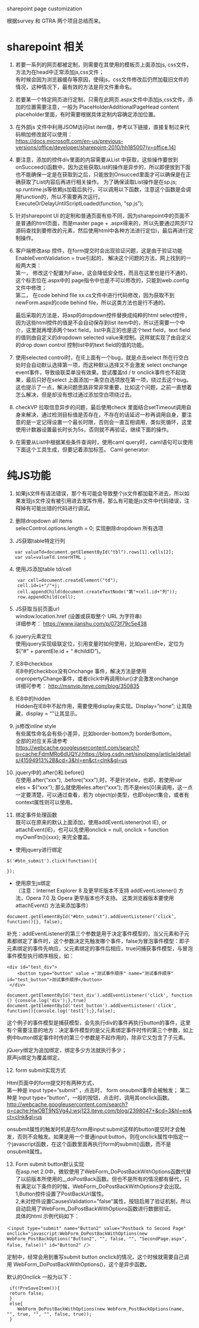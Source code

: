 sharepoint page customization

根据survey 和 GTRA 两个项目总结而来。

# sharepoint 相关

1. 若要一系列的网页都被定制，则需要在其使用的模板页上面添加js, css文件，方法为在head中正常添加js,css文件；  
有时候会因为浏览器缓存等原因，使得js，css文件修改后仍然加载旧文件的情况，这种情况下，最有效的方法是将文件重命名。

2. 若要某一个特定网页进行定制，只需在此网页.aspx文件中添加js,css文件，添加的位置需要注意，一般为 PlaceHolderAdditionalPageHead content placeholder里面，有时需要根据具体定制内容确定添加位置。

3. 在外部js 文件中利用JSOM访问list item值，参考以下链接，直接复制过来代码稍加修改就可以使用：  
https://docs.microsoft.com/en-us/previous-versions/office/developer/sharepoint-2010/hh185007(v=office.14)

4.	要注意，添加的控件div里面的内容需要从List 中获取，这些操作要放到onSucceed()函数中，因为这些获取List的操作是异步的，所以即便放到下面也不能确保一定是在获取到之后，只能放到Onsucced里面才可以确保是在正确获取了List内容后再进行相关操作。
为了确保读取List操作是在sp.js; sp.runtime.js等依赖js加载后执行，可以调用以下函数，注意这个函数是会调用function的，所以不需要再次运行。  
ExecuteOrDelayUntilScriptLoaded(function, "sp.js");


5. 针对sharepoint UI 的定制和普通页面有些不同，因为sharepoint中的页面不是普通的html页面，而是master page + .aspx得来的，所以先要通过网页F12源码查找到要修改的元素，然后使用html中各种方法进行定位i，最后再进行定制操作。

6. 客户端修改asp 控件，在form提交时会出现验证问题，这是由于验证功能EnableEventValidation =  true引起的，
解决这个问题的方法，网上找到的一般两大类：  
第一，	修改这个配置为False，这会降低安全性，而且在这里也是行不通的，这个标志位在.aspx中的 page指令中也是不可以修改的，只能到web.config文件中修改；  
第二，	在code behind file  xx.cs文件中进行代码修改，因为获取不到newForm.aspx的code behind file，所以这类方法也是行不通的。  

    最后采取的方法是，将asp的dropdown控件替换成纯粹的html select控件，因为这些html控件的值是不会自动保存到list item中的，所以还需要一个中介，这里就再增添两个text field，list中真正的也是这个text field，text field的值则由自定义的dropdown selected value来控制。这样就实现了由自定义的drop down control 控制list中的text field的值的功能。

7.	使用selected control时，在IE上面有一个bug，就是点击select 所在行空白处时会自动默认选择第一项，而这种默认选择又不会激发 select onchange  event事件，导致级联菜单没有效果。尝试覆盖td / tr onclick事件也不起效果，最后只好在select 上面添加一条空白选项放在第一项，绕过去这个bug。这也提示了一点，解决问题思路非常非常重要，比如这个问题，之前一直想着怎么解决，但是却没有想过通过添加空白项绕过去。

8.	checkVP 拉取信息异步的问题，最后使用check 里面结合setTimeout调用自身来解决，通过检测目标值是否存在，不存在的话延迟一秒再调用自身，要注意的是一定记得设置一个最长时限，否则会一直互相调用，类似死循环，这里使用计数器设置最长时长为5s，否则就不再验证，继续下面的操作。



9. 在需要从List中根据某些条件查询时，使用caml query时，caml语句可以使用下面这个工具生成，但要记着添加<view>标签。
Caml generator:


# 纯JS功能

1. 如果js文件有语法错误，那个有可能会导致整个js文件都加载不进去，所以如果发现js文件没有被引用进去发挥作用，那么有可能是js文件中代码错误，注释掉有可能出错的代码进行调试。

2. 删除dropdown all items  
selecControl.options.length = 0;  实现删除dropdown 所有选项

3. JS获取table特定行列
~~~
   var valueTd=document.getElementById("tbl").rows[1].cells[2];
   var val=valueTd.innerHTML ;
~~~
4. 使用JS添加table td/cell
~~~
    var cell=document.createElement("td");  
    cell.id=i+"/"+j;
    cell.appendChild(document.createTextNode("第"+cell.id+"列"));  
    row.appendChild(cell);
~~~

5. JS获取当前页面url  
   window.location.href (设置或获取整个 URL 为字符串)  
   详细参考： https://www.jianshu.com/p/073f79c5e438

6.	jquery元素定位  
使用jquery实现级联定位，引用变量时如何使用，比如parentEle，定位为 $(“#” + parentEle.id + “ #childID”)。

7.	IE8中checkbox  
IE8中的checkbox没有Onchange 事件，解决方法是使用  onpropertyChange事件，或者click中再调用blur()才会激发onchange  
详细可参考： http://msnvip.iteye.com/blog/350835

8.	IE8中的hidden  
Hidden在IE8中不起作用，需要使用display来实现。Display=”none”; 让其隐藏，display = “”让其显示。

9.	js修改inline style  
有些属性命名会有些小差异，比如border-bottom为 borderBottom，  
全部的对应关系请参考  
https://webcache.googleusercontent.com/search?q=cache:FdmMRo6dUQYJ:https://blog.csdn.net/sinolzeng/article/details/41594913%2B&cd=3&hl=en&ct=clnk&gl=us

10.	jquery中的.after()和.before()  
在使用.after(“xxx”), .before(“xxx”),时，不是针对ele，也即，若使用var eles = $(“xxx”); 那么就使用eles.after(“xxx”); 而不是eles[0]来调用，这一点一定要清楚，可以通过查看，若为 object(p)类型，也即object集合，或者有context属性则可以使用。


11. 绑定事件处理函数  
   既可以在原来的默认上面添加，使用addEventListener(not IE), or attachEvent(IE)，也可以先使用onclick = null, onclick = function myOwnFtn(){xxx}; 来完全覆盖。

   - 使用jquery进行绑定
   
    $('#btn_submit').click(function(){

    });


   - 使用原生js绑定  
    （注意：Internet Explorer 8 及更早IE版本不支持 addEventListener() 方法，Opera 7.0 及 Opera 更早版本也不支持。 这类浏览器版本要使用 attachEvent() 方法来添加事件）

    document.getElementById("#btn_submit").addEventListener(‘click’, function(){}, false);

补充：addEventListener的第三个参数是用于决定事件模型的，当父元素和子元素都绑定了事件时，这个参数决定先触发哪个事件，false为冒泡事件模型：即子元素绑定的事件先响应，父元素绑定的事件后相应，true问捕获事件模型，与冒泡事件模型执行顺序相反，如：

~~~
<div id="test_div">
    <button type="button" value ="测试事件顺序" name="测试事件顺序" id="test_button">测试事件顺序</button>
 </div>

document.getElementById('test_div').addEventListener('click', function () {console.log('div');},true)
document.getElementById('test_button').addEventListener('click', function(){console.log('test1');},false);
~~~
这个例子的事件模型是捕获模型，会先执行div的事件再执行button的事件，这里有个需要注意的地方：决定事件模型的是父元素绑定事件时传的第三个参数，如上例中button绑定事件时传的第三个参数是不起作用的，除非它又包含了子元素。

jQuery绑定为追加绑定，绑定多少方法就执行多少；  
原声js绑定为覆盖绑定。


12. form submit实现方式

Html页面中的form提交时有两种方式，  
第一种是 input  type=”submit” ，点击时， form onsubmit事件会被触发；
第二种是 Input type=”button”，一般的按钮，点击时，调用其onclick函数。
http://webcache.googleusercontent.com/search?q=cache:HwOBT9NSVg4J:wsj123.iteye.com/blog/2398047+&cd=3&hl=en&ct=clnk&gl=us  

onsubmit属性的触发时机是在form用input:submit这样的button提交时才会触发，否则不会触发。如果是用一个普通input:button，则在onclick属性中指定一个javascript函数，在这个函数里面再执行form的submit()函数，而不是onsubmit属性。 


13. Form submit button默认实现  
   在asp.net 2.0中，微软使用了WebForm_DoPostBackWithOptions函数代替了以前版本所使用的__doPostBack函数。但也不是所有的情况都有替代，只有满足以下条件的时候，WebForm_DoPostBackWithOptions才会出现。     
   1,Button控件设置了PostBackUrl属性。  
   2,未对控件设置CausesValidation="false"属性，按钮启用了验证机制，所以自动启用了WebForm_DoPostBackWithOptions函数进行数据验证。  
   具体的html 示例代码如下：
   ~~~
   ＜input type="submit" name="Button2" value="Postback to Second Page" onclick="javascript:WebForm_DoPostBackWithOptions(new WebForm_PostBackOptions("Button2", "", false, "", "SecondPage.aspx", false, false))" id="Button2" /＞ 
   ~~~
   定制中，经常会用到重写submit button onclick的情况，这个时候就需要自己调用 WebForm_DoPostBackWithOptions()，这个是异步函数。

   默认的Onclick 一般为以下： 
   ~~~
    if(!PreSaveItem()){
    return false;
    } 
    else{
       WebForm_DoPostBackWithOptions(new WebForm_PostBackOptions(name, "", true, "", "", false, true));        
    } 
   ~~~
